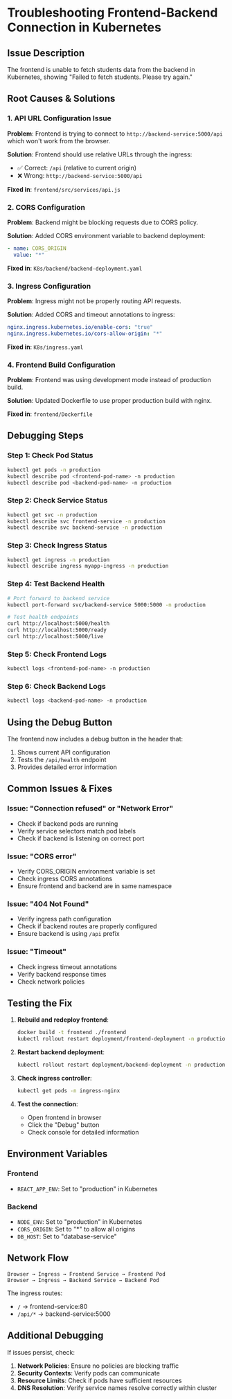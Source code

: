 # Troubleshooting Frontend-Backend Connection in Kubernetes

## Issue Description
The frontend is unable to fetch students data from the backend in Kubernetes, showing "Failed to fetch students. Please try again."

## Root Causes & Solutions

### 1. API URL Configuration Issue
**Problem**: Frontend is trying to connect to `http://backend-service:5000/api` which won't work from the browser.

**Solution**: Frontend should use relative URLs through the ingress:
- ✅ Correct: `/api` (relative to current origin)
- ❌ Wrong: `http://backend-service:5000/api`

**Fixed in**: `frontend/src/services/api.js`

### 2. CORS Configuration
**Problem**: Backend might be blocking requests due to CORS policy.

**Solution**: Added CORS environment variable to backend deployment:
```yaml
- name: CORS_ORIGIN
  value: "*"
```

**Fixed in**: `K8s/backend/backend-deployment.yaml`

### 3. Ingress Configuration
**Problem**: Ingress might not be properly routing API requests.

**Solution**: Added CORS and timeout annotations to ingress:
```yaml
nginx.ingress.kubernetes.io/enable-cors: "true"
nginx.ingress.kubernetes.io/cors-allow-origin: "*"
```

**Fixed in**: `K8s/ingress.yaml`

### 4. Frontend Build Configuration
**Problem**: Frontend was using development mode instead of production build.

**Solution**: Updated Dockerfile to use proper production build with nginx.

**Fixed in**: `frontend/Dockerfile`

## Debugging Steps

### Step 1: Check Pod Status
```bash
kubectl get pods -n production
kubectl describe pod <frontend-pod-name> -n production
kubectl describe pod <backend-pod-name> -n production
```

### Step 2: Check Service Status
```bash
kubectl get svc -n production
kubectl describe svc frontend-service -n production
kubectl describe svc backend-service -n production
```

### Step 3: Check Ingress Status
```bash
kubectl get ingress -n production
kubectl describe ingress myapp-ingress -n production
```

### Step 4: Test Backend Health
```bash
# Port forward to backend service
kubectl port-forward svc/backend-service 5000:5000 -n production

# Test health endpoints
curl http://localhost:5000/health
curl http://localhost:5000/ready
curl http://localhost:5000/live
```

### Step 5: Check Frontend Logs
```bash
kubectl logs <frontend-pod-name> -n production
```

### Step 6: Check Backend Logs
```bash
kubectl logs <backend-pod-name> -n production
```

## Using the Debug Button

The frontend now includes a debug button in the header that:
1. Shows current API configuration
2. Tests the `/api/health` endpoint
3. Provides detailed error information

## Common Issues & Fixes

### Issue: "Connection refused" or "Network Error"
- Check if backend pods are running
- Verify service selectors match pod labels
- Check if backend is listening on correct port

### Issue: "CORS error"
- Verify CORS_ORIGIN environment variable is set
- Check ingress CORS annotations
- Ensure frontend and backend are in same namespace

### Issue: "404 Not Found"
- Verify ingress path configuration
- Check if backend routes are properly configured
- Ensure backend is using `/api` prefix

### Issue: "Timeout"
- Check ingress timeout annotations
- Verify backend response times
- Check network policies

## Testing the Fix

1. **Rebuild and redeploy frontend**:
   ```bash
   docker build -t frontend ./frontend
   kubectl rollout restart deployment/frontend-deployment -n production
   ```

2. **Restart backend deployment**:
   ```bash
   kubectl rollout restart deployment/backend-deployment -n production
   ```

3. **Check ingress controller**:
   ```bash
   kubectl get pods -n ingress-nginx
   ```

4. **Test the connection**:
   - Open frontend in browser
   - Click the "Debug" button
   - Check console for detailed information

## Environment Variables

### Frontend
- `REACT_APP_ENV`: Set to "production" in Kubernetes

### Backend
- `NODE_ENV`: Set to "production" in Kubernetes
- `CORS_ORIGIN`: Set to "*" to allow all origins
- `DB_HOST`: Set to "database-service"

## Network Flow

```
Browser → Ingress → Frontend Service → Frontend Pod
Browser → Ingress → Backend Service → Backend Pod
```

The ingress routes:
- `/` → frontend-service:80
- `/api/*` → backend-service:5000

## Additional Debugging

If issues persist, check:
1. **Network Policies**: Ensure no policies are blocking traffic
2. **Security Contexts**: Verify pods can communicate
3. **Resource Limits**: Check if pods have sufficient resources
4. **DNS Resolution**: Verify service names resolve correctly within cluster
